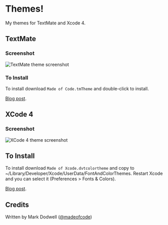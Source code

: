 # Themes!

My themes for TextMate and Xcode 4.

## TextMate

### Screenshot

![TextMate theme screenshot](http://madeofcode.s3.amazonaws.com/assets/production/9/medium.png)

### To Install

To install download `Made of Code.tmTheme` and double-click to install.

[Blog post](http://madeofcode.com/posts/29).

## XCode 4

### Screenshot

![XCode 4 theme screenshot](http://madeofcode.s3.amazonaws.com/assets/production/28/original/Screen_shot_2011-04-19_at_22.19.42.png)

## To Install

To install download `Made of Xcode.dvtcolortheme` and copy to ~/Library/Developer/Xcode/UserData/FontAndColorThemes. 
Restart Xcode and you can select it (Preferences > Fonts & Colors).

[Blog post](http://madeofcode.com/posts/83).

## Credits

Written by Mark Dodwell ([@madeofcode](http://twitter.com/madeofcode))

